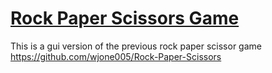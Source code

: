 [Rock Paper Scissors Game](https://github.com/wjone005/Rock-Paper-Scissors)
=========

This is a gui version of the previous rock paper scissor game https://github.com/wjone005/Rock-Paper-Scissors
